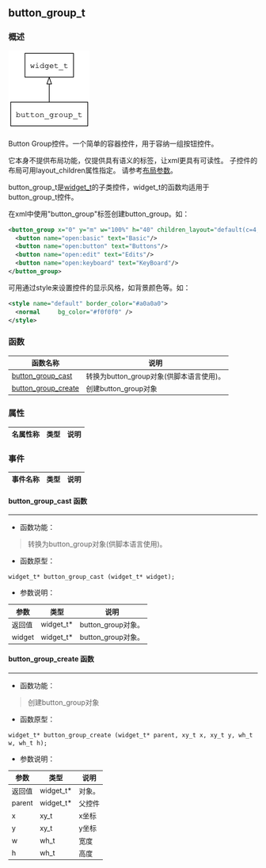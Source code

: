 ## button\_group\_t
### 概述
![image](images/button_group_t_0.png)

 Button Group控件。一个简单的容器控件，用于容纳一组按钮控件。

 它本身不提供布局功能，仅提供具有语义的标签，让xml更具有可读性。
 子控件的布局可用layout\_children属性指定。
 请参考[布局参数](https://github.com/zlgopen/awtk/blob/master/docs/layout.md)。

 button\_group\_t是[widget\_t](widget_t.md)的子类控件，widget\_t的函数均适用于button\_group\_t控件。

 在xml中使用"button\_group"标签创建button\_group。如：

 ```xml
 <button_group x="0" y="m" w="100%" h="40" children_layout="default(c=4,r=1,s=5,m=5)">
   <button name="open:basic" text="Basic"/>
   <button name="open:button" text="Buttons"/>
   <button name="open:edit" text="Edits"/>
   <button name="open:keyboard" text="KeyBoard"/>
 </button_group>
 ```

 可用通过style来设置控件的显示风格，如背景颜色等。如：

 ```xml
 <style name="default" border_color="#a0a0a0">
   <normal     bg_color="#f0f0f0" />
 </style>
 ```
### 函数
<p id="button_group_t_methods">

| 函数名称 | 说明 | 
| -------- | ------------ | 
| <a href="#button_group_t_button_group_cast">button\_group\_cast</a> | 转换为button_group对象(供脚本语言使用)。 |
| <a href="#button_group_t_button_group_create">button\_group\_create</a> | 创建button_group对象 |
### 属性
<p id="button_group_t_properties">

| 名属性称 | 类型 | 说明 | 
| -------- | ----- | ------------ | 
### 事件
<p id="button_group_t_events">

| 事件名称 | 类型  | 说明 | 
| -------- | ----- | ------- | 
#### button\_group\_cast 函数
-----------------------

* 函数功能：

> <p id="button_group_t_button_group_cast"> 转换为button_group对象(供脚本语言使用)。



* 函数原型：

```
widget_t* button_group_cast (widget_t* widget);
```

* 参数说明：

| 参数 | 类型 | 说明 |
| -------- | ----- | --------- |
| 返回值 | widget\_t* | button\_group对象。 |
| widget | widget\_t* | button\_group对象。 |
#### button\_group\_create 函数
-----------------------

* 函数功能：

> <p id="button_group_t_button_group_create"> 创建button_group对象



* 函数原型：

```
widget_t* button_group_create (widget_t* parent, xy_t x, xy_t y, wh_t w, wh_t h);
```

* 参数说明：

| 参数 | 类型 | 说明 |
| -------- | ----- | --------- |
| 返回值 | widget\_t* | 对象。 |
| parent | widget\_t* | 父控件 |
| x | xy\_t | x坐标 |
| y | xy\_t | y坐标 |
| w | wh\_t | 宽度 |
| h | wh\_t | 高度 |
